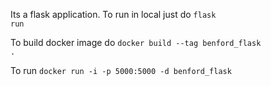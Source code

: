 Its a flask application.
To run in local just do
<code>flask run</code>

To build docker image do
<code>docker build --tag benford_flask .</code>

To run
<code>docker run -i -p 5000:5000 -d benford_flask</code>